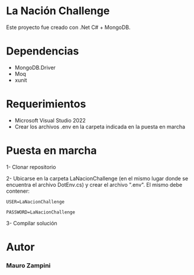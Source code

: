 # La Nación Challenge
Este proyecto fue creado con .Net C# + MongoDB.

# Dependencias
- MongoDB.Driver
- Moq
- xunit

# Requerimientos
- Microsoft Visual Studio 2022
- Crear los archivos .env en la carpeta indicada en la puesta en marcha

# Puesta en marcha

1- Clonar repositorio

2- Ubicarse en la carpeta LaNacionChallenge (en el mismo lugar donde se encuentra el archivo DotEnv.cs) y crear el archivo ".env". El mismo debe contener:

`USER=LaNacionChallenge`

`PASSWORD=LaNacionChallenge`

3- Compilar solución

# Autor
### Mauro Zampini